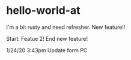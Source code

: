 # hello-world-at
I'm a bit rusty and need refresher. New feature!!

Start: Featue 2!
End new feature!


1/24/20 3:43pm Update form PC